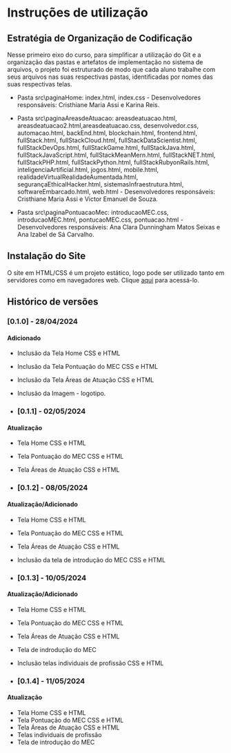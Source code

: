 # Instruções de utilização

## Estratégia de Organização de Codificação 

Nesse primeiro eixo do curso, para simplificar a utilização do Git e a organização das pastas e artefatos de implementação no sistema de arquivos, o projeto foi estruturado de modo que cada aluno trabalhe com seus arquivos nas suas respectivas pastas, identificadas por nomes das suas respectivas telas.

- Pasta src\paginaHome: index.html, index.css - Desenvolvedores responsáveis: Cristhiane Maria Assi e Karina Reis.
  
- Pasta src\paginaAreasdeAtuacao: areasdeatuacao.html, areasdeatuacao2.html,areasdeatuacao.css, desenvolvedor.css, automacao.html, backEnd.html, blockchain.html, frontend.html, fullStack.html, fullStackCloud.html, fullStackDataScientist.html, fullStackDevOps.html, fullStackGame.html, fullStackJava.html, fullStackJavaScript.html, fullStackMeanMern.html, fullStackNET.html, fullStackPHP.html, fullStackPython.html, fullStackRubyonRails.html, inteligenciaArtificial.html, jogos.html, mobile.html, realidadeVirtualRealidadeAumentada.html, segurançaEthicalHacker.html, sistemasInfraestrutura.html, softwareEmbarcado.html, web.html - Desenvolvedores responsáveis: Cristhiane Maria Assi e Victor Emanuel de Souza.
  
- Pasta src\paginaPontuacaoMec: introducaoMEC.css, introducaoMEC.html, pontucaoMEC.css, pontuacao.html - Desenvolvedores responsáveis: Ana Clara Dunningham Matos Seixas e Ana Izabel de Sá Carvalho.

## Instalação do Site

O site em HTML/CSS é um projeto estático, logo pode ser utilizado tanto em servidores como em navegadores web. Clique <a href="https://icei-puc-minas-pmv-ads.github.io/PMV-ADS-2024-1-E1-Proj-Direcionamento-Profissional/codigo-fonte/paginaHome/index.html" target="_blank">aqui</a> para acessá-lo.

## Histórico de versões

### [0.1.0] - 28/04/2024
#### Adicionado
- Inclusão da Tela Home CSS e HTML
- Inclusão da Tela Pontuação do MEC CSS e HTML
- Inclusão da Tela Áreas de Atuação CSS e HTML
- Inclusão da Imagem - logotipo.

- ### [0.1.1] - 02/05/2024
#### Atualização

- Tela Home CSS e HTML
- Tela Pontuação do MEC CSS e HTML
- Tela Áreas de Atuação CSS e HTML

- ### [0.1.2] - 08/05/2024
#### Atualização/Adicionado

- Tela Home CSS e HTML
- Tela Pontuação do MEC CSS e HTML
- Tela Áreas de Atuação CSS e HTML
- Inclusão da tela de introdução do MEC CSS e HTML

  
- ### [0.1.3] - 10/05/2024
#### Atualização/Adicionado

- Tela Home CSS e HTML
- Tela Pontuação do MEC CSS e HTML
- Tela Áreas de Atuação CSS e HTML
- Tela de indrodução do MEC
- Inclusão telas individuais de profissão CSS e HTML


- ### [0.1.4] - 11/05/2024
#### Atualização

- Tela Home CSS e HTML
- Tela Pontuação do MEC CSS e HTML
- Tela Áreas de Atuação CSS e HTML
- Telas individuais de profissão
- Tela de introdução do MEC
